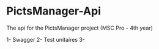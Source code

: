 # PictsManager-Api
The api for the PictsManager project (MSC Pro - 4th year)

1- Swagger
2- Test unitaires
3- 